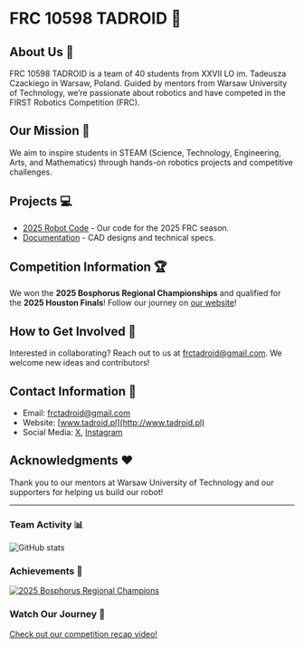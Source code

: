 # FRC 10598 TADROID 🤖

## About Us 🤖
FRC 10598 TADROID is a team of 40 students from XXVII LO im. Tadeusza Czackiego in Warsaw, Poland. Guided by mentors from Warsaw University of Technology, we’re passionate about robotics and have competed in the FIRST Robotics Competition (FRC).

## Our Mission 🚀
We aim to inspire students in STEAM (Science, Technology, Engineering, Arts, and Mathematics) through hands-on robotics projects and competitive challenges.

## Projects 💻
- [2025 Robot Code](https://github.com/TADROID-FRC/2025-Robot-Code) - Our code for the 2025 FRC season.
- [Documentation](https://github.com/TADROID-FRC/Documentation) - CAD designs and technical specs.

## Competition Information 🏆
We won the **2025 Bosphorus Regional Championships** and qualified for the **2025 Houston Finals**! Follow our journey on [our website](http://www.tadroid.pl)!

## How to Get Involved 🤝
Interested in collaborating? Reach out to us at [frctadroid@gmail.com](mailto:frctadroid@gmail.com). We welcome new ideas and contributors!

## Contact Information 📧
- Email: [frctadroid@gmail.com](mailto:frctadroid@gmail.com)
- Website: [www.tadroid.pl](http://www.tadroid.pl)
- Social Media: [X](https://x.com/TADROID_FRC), [Instagram](https://instagram.com/tadroid_frc)

## Acknowledgments ❤️
Thank you to our mentors at Warsaw University of Technology and our supporters for helping us build our robot!

---

### Team Activity 📊
![GitHub stats](https://github-readme-stats.vercel.app/api?username=10598-TADroid&show_icons=true&theme=radical)

### Achievements 🏅
[![2025 Bosphorus Regional Champions](https://img.shields.io/badge/2025%20Bosphorus%20Regional-Champions-blue)](http://www.tadroid.pl)

### Watch Our Journey 🎥
[Check out our competition recap video!](https://www.youtube.com/watch?v=example)
